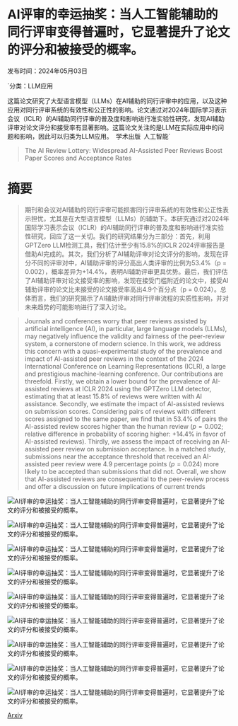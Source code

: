 # AI评审的幸运抽奖：当人工智能辅助的同行评审变得普遍时，它显著提升了论文的评分和被接受的概率。

发布时间：2024年05月03日

`分类：LLM应用

这篇论文研究了大型语言模型（LLMs）在AI辅助的同行评审中的应用，以及这种应用对同行评审系统的有效性和公正性的影响。论文通过对2024年国际学习表示会议（ICLR）的AI辅助同行评审的普及度和影响进行准实验性研究，发现AI辅助评审对论文评分和接受率有显著影响。这篇论文关注的是LLM在实际应用中的问题和影响，因此可以归类为LLM应用。` `学术出版` `人工智能`

> The AI Review Lottery: Widespread AI-Assisted Peer Reviews Boost Paper Scores and Acceptance Rates

# 摘要

> 期刊和会议对AI辅助的同行评审可能损害同行评审系统的有效性和公正性表示担忧，尤其是在大型语言模型（LLMs）的辅助下。本研究通过对2024年国际学习表示会议（ICLR）的AI辅助同行评审的普及度和影响进行准实验性研究，回应了这一关切。我们的研究结果分为三部分：首先，利用GPTZero LLM检测工具，我们估计至少有15.8%的ICLR 2024评审报告是借助AI完成的。其次，我们分析了AI辅助评审对论文评分的影响，发现在评分不同的评审对中，AI辅助评审的评分高出人类评审的比例为53.4%（p = 0.002），概率差异为+14.4%，表明AI辅助评审更具优势。最后，我们评估了AI辅助评审对论文接受率的影响，发现在接受门槛附近的论文中，接受AI辅助评审的论文比未接受的论文接受率高出4.9个百分点（p = 0.024）。总体而言，我们的研究揭示了AI辅助评审对同行评审流程的实质性影响，并对未来趋势的可能影响进行了深入讨论。

> Journals and conferences worry that peer reviews assisted by artificial intelligence (AI), in particular, large language models (LLMs), may negatively influence the validity and fairness of the peer-review system, a cornerstone of modern science. In this work, we address this concern with a quasi-experimental study of the prevalence and impact of AI-assisted peer reviews in the context of the 2024 International Conference on Learning Representations (ICLR), a large and prestigious machine-learning conference. Our contributions are threefold. Firstly, we obtain a lower bound for the prevalence of AI-assisted reviews at ICLR 2024 using the GPTZero LLM detector, estimating that at least $15.8\%$ of reviews were written with AI assistance. Secondly, we estimate the impact of AI-assisted reviews on submission scores. Considering pairs of reviews with different scores assigned to the same paper, we find that in $53.4\%$ of pairs the AI-assisted review scores higher than the human review ($p = 0.002$; relative difference in probability of scoring higher: $+14.4\%$ in favor of AI-assisted reviews). Thirdly, we assess the impact of receiving an AI-assisted peer review on submission acceptance. In a matched study, submissions near the acceptance threshold that received an AI-assisted peer review were $4.9$ percentage points ($p = 0.024$) more likely to be accepted than submissions that did not. Overall, we show that AI-assisted reviews are consequential to the peer-review process and offer a discussion on future implications of current trends

![AI评审的幸运抽奖：当人工智能辅助的同行评审变得普遍时，它显著提升了论文的评分和被接受的概率。](../../..//opt/data/Projects/HuggingArxiv/paper_images/2405.02150/x1.png)

![AI评审的幸运抽奖：当人工智能辅助的同行评审变得普遍时，它显著提升了论文的评分和被接受的概率。](../../..//opt/data/Projects/HuggingArxiv/paper_images/2405.02150/x2.png)

![AI评审的幸运抽奖：当人工智能辅助的同行评审变得普遍时，它显著提升了论文的评分和被接受的概率。](../../..//opt/data/Projects/HuggingArxiv/paper_images/2405.02150/x3.png)

![AI评审的幸运抽奖：当人工智能辅助的同行评审变得普遍时，它显著提升了论文的评分和被接受的概率。](../../..//opt/data/Projects/HuggingArxiv/paper_images/2405.02150/x4.png)

![AI评审的幸运抽奖：当人工智能辅助的同行评审变得普遍时，它显著提升了论文的评分和被接受的概率。](../../..//opt/data/Projects/HuggingArxiv/paper_images/2405.02150/x5.png)

![AI评审的幸运抽奖：当人工智能辅助的同行评审变得普遍时，它显著提升了论文的评分和被接受的概率。](../../..//opt/data/Projects/HuggingArxiv/paper_images/2405.02150/x6.png)

![AI评审的幸运抽奖：当人工智能辅助的同行评审变得普遍时，它显著提升了论文的评分和被接受的概率。](../../..//opt/data/Projects/HuggingArxiv/paper_images/2405.02150/x7.png)

![AI评审的幸运抽奖：当人工智能辅助的同行评审变得普遍时，它显著提升了论文的评分和被接受的概率。](../../..//opt/data/Projects/HuggingArxiv/paper_images/2405.02150/x8.png)

![AI评审的幸运抽奖：当人工智能辅助的同行评审变得普遍时，它显著提升了论文的评分和被接受的概率。](../../..//opt/data/Projects/HuggingArxiv/paper_images/2405.02150/x9.png)

[Arxiv](https://arxiv.org/abs/2405.02150)